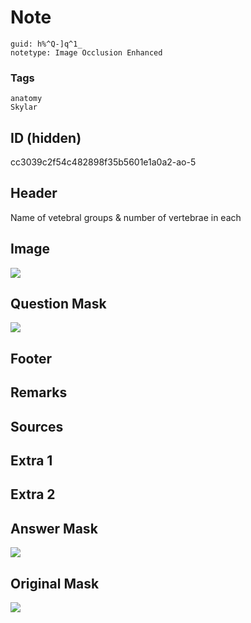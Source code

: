 # Note
```
guid: h%^Q-]q^1_
notetype: Image Occlusion Enhanced
```

### Tags
```
anatomy
Skylar
```

## ID (hidden)
cc3039c2f54c482898f35b5601e1a0a2-ao-5

## Header
Name of vetebral groups & number of vertebrae in each

## Image
<img src="tmpcqh6yyv3.png" />

## Question Mask
<img src="cc3039c2f54c482898f35b5601e1a0a2-ao-5-Q.svg" />

## Footer


## Remarks


## Sources


## Extra 1


## Extra 2


## Answer Mask
<img src="cc3039c2f54c482898f35b5601e1a0a2-ao-5-A.svg" />

## Original Mask
<img src="cc3039c2f54c482898f35b5601e1a0a2-ao-O.svg" />
